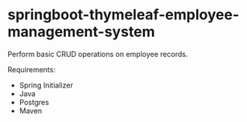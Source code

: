 # springboot-thymeleaf-employee-management-system

Perform basic CRUD operations on employee records.

Requirements:
- Spring Initializer
- Java
- Postgres
- Maven
